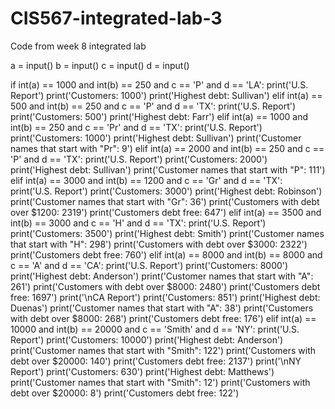 # CIS567-integrated-lab-3
Code from week 8 integrated lab


a = input()
b = input()
c = input()
d = input()

if int(a) == 1000 and int(b) == 250 and c == 'P' and d == 'LA':
    print('U.S. Report')
    print('Customers: 1000')
    print('Highest debt: Sullivan')
elif int(a) == 500 and int(b) == 250 and c == 'P' and d == 'TX':
    print('U.S. Report')
    print('Customers: 500')
    print('Highest debt: Farr')
elif int(a) == 1000 and int(b) == 250 and c == 'Pr' and d == 'TX':
    print('U.S. Report')
    print('Customers: 1000')
    print('Highest debt: Sullivan')
    print('Customer names that start with "Pr": 9')
elif int(a) == 2000 and int(b) == 250 and c == 'P' and d == 'TX':
    print('U.S. Report')
    print('Customers: 2000')
    print('Highest debt: Sullivan')
    print('Customer names that start with "P": 111')
elif int(a) == 3000 and int(b) == 1200 and c == 'Gr' and d == 'TX':
    print('U.S. Report')
    print('Customers: 3000')
    print('Highest debt: Robinson')
    print('Customer names that start with "Gr": 36')
    print('Customers with debt over $1200: 2319')
    print('Customers debt free: 647')
elif int(a) == 3500 and int(b) == 3000 and c == 'H' and d == 'TX':
    print('U.S. Report')
    print('Customers: 3500')
    print('Highest debt: Smith')
    print('Customer names that start with "H": 298')
    print('Customers with debt over $3000: 2322')
    print('Customers debt free: 760')
elif int(a) == 8000 and int(b) == 8000 and c == 'A' and d == 'CA':
    print('U.S. Report')
    print('Customers: 8000')
    print('Highest debt: Anderson')
    print('Customer names that start with "A": 261')
    print('Customers with debt over $8000: 2480')
    print('Customers debt free: 1697')
    print('\nCA Report')
    print('Customers: 851')
    print('Highest debt: Duenas')
    print('Customer names that start with "A": 38')
    print('Customers with debt over $8000: 268')
    print('Customers debt free: 176')
elif int(a) == 10000 and int(b) == 20000 and c == 'Smith' and d == 'NY':
    print('U.S. Report')
    print('Customers: 10000')
    print('Highest debt: Anderson')
    print('Customer names that start with "Smith": 122')
    print('Customers with debt over $20000: 140')
    print('Customers debt free: 2137')
    print('\nNY Report')
    print('Customers: 630')
    print('Highest debt: Matthews')
    print('Customer names that start with "Smith": 12')
    print('Customers with debt over $20000: 8')
    print('Customers debt free: 122')   
